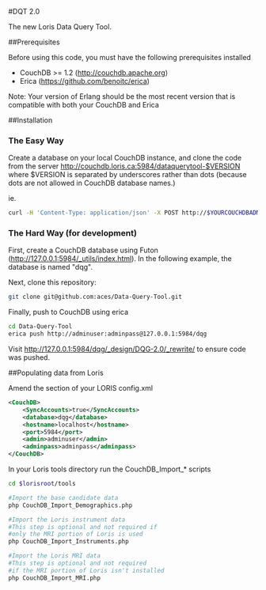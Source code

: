 #DQT 2.0

The new Loris Data Query Tool.

##Prerequisites

Before using this code, you must have the following prerequisites installed

* CouchDB >= 1.2 (http://couchdb.apache.org)
* Erica (https://github.com/benoitc/erica)

Note: Your version of Erlang should be the most recent version that is compatible with both your CouchDB and Erica

##Installation

### The Easy Way

Create a database on your local CouchDB instance, and clone the code from
the server http://couchdb.loris.ca:5984/dataquerytool-$VERSION where $VERSION
is separated by underscores rather than dots (because dots are not allowed
in CouchDB database names.)

ie.

```bash
curl -H 'Content-Type: application/json' -X POST http://$YOURCOUCHDBADMIN:$YOURCOUCHADMINPASS@$YOURSERVERNAME:5984/_replicate -d '{"source":"http://couchdb.loris.ca:5984/dataquerytool-1_0_0", "target":"$YOURDATABASENAME"}'
```

### The Hard Way (for development)

First, create a CouchDB database using Futon (http://127.0.0.1:5984/_utils/index.html).
In the following example, the database is named "dqg".

Next, clone this repository:

```bash
git clone git@github.com:aces/Data-Query-Tool.git
```

Finally, push to CouchDB using erica

```bash
cd Data-Query-Tool
erica push http://adminuser:adminpass@127.0.0.1:5984/dqg
```

Visit http://127.0.0.1:5984/dqg/_design/DQG-2.0/_rewrite/ to ensure code was pushed.

##Populating data from Loris

Amend the section of your LORIS config.xml

```xml
<CouchDB>
    <SyncAccounts>true</SyncAccounts>
    <database>dqg</database>
    <hostname>localhost</hostname>
    <port>5984</port>
    <admin>adminuser</admin>
    <adminpass>adminpass</adminpass>
</CouchDB>
```

In your Loris tools directory run the CouchDB_Import_* scripts

```bash
cd $lorisroot/tools

#Import the base candidate data
php CouchDB_Import_Demographics.php

#Import the Loris instrument data
#This step is optional and not required if
#only the MRI portion of Loris is used
php CouchDB_Import_Instruments.php

#Import the Loris MRI data
#This step is optional and not required
#if the MRI portion of Loris isn't installed
php CouchDB_Import_MRI.php
```
